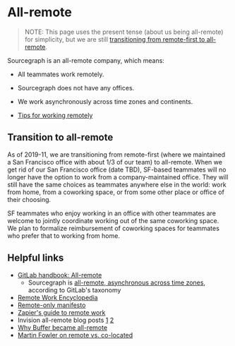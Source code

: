 # All-remote

> NOTE: This page uses the present tense (about us being all-remote) for simplicity, but we are still [transitioning from remote-first to all-remote](#transition-to-all-remote).

Sourcegraph is an all-remote company, which means:

- All teammates work remotely.
- Sourcegraph does not have any offices.
- We work asynchronously across time zones and continents.

- [Tips for working remotely](tips.md)

## Transition to all-remote

As of 2019-11, we are transitioning from remote-first (where we maintained a San Francisco office with about 1/3 of our team) to all-remote. When we get rid of our San Francisco office (date TBD), SF-based teammates will no longer have the option to work from a company-maintained office. They will still have the same choices as teammates anywhere else in the world: work from home, from a coworking space, or from some other place or office of their choosing.

SF teammates who enjoy working in an office with other teammates are welcome to jointly coordinate working out of the same coworking space. We plan to formalize reimbursement of coworking spaces for teammates who prefer that to working from home.

## Helpful links

- [GitLab handbook: All-remote](https://about.gitlab.com/company/culture/all-remote)
  - Sourcegraph is [all-remote, asynchronous across time zones](https://about.gitlab.com/company/culture/all-remote/stages/#all-remote-asynchronous-across-time-zones), according to GitLab's taxonomy
- [Remote Work Encyclopedia](http://remoteworkencyclopedia.com/)
- [Remote-only manifesto](https://www.remoteonly.org/)
- [Zapier's guide to remote work](https://zapier.com/learn/remote-work/)
- Invision all-remote blog posts [1](https://www.invisionapp.com/inside-design/studio-remote-design-team/) [2](https://www.invisionapp.com/inside-design/remote-company-culture/)
- [Why Buffer became all-remote](https://open.buffer.com/no-office/)
- [Martin Fowler on remote vs. co-located](https://martinfowler.com/articles/remote-or-co-located.html)
